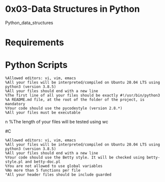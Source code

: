 # 0x03-Data Structures in Python


Python_data_structures

# Requirements


# Python Scripts
	
	%Allowed editors: vi, vim, emacs
	%All your files will be interpreted/compiled on Ubuntu 20.04 LTS using python3 (version 3.8.5)
	%All your files should end with a new line
	%The first line of all your files should be exactly #!/usr/bin/python3
	%A README.md file, at the root of the folder of the project, is mandatory
	%Your code should use the pycodestyle (version 2.8.*)
	%All your files must be executable
n	%The length of your files will be tested using wc


#C

	%Allowed editors: vi, vim, emacs
	%All your files will be interpreted/compiled on Ubuntu 20.04 LTS using python3 (version 3.8.5)
	%All your files should end with a new line
	%Your code should use the Betty style. It will be checked using betty-style.pl and betty-doc.pl
	%You are not allowed to use global variables
	%No more than 5 functions per file
	°All your header files should be include guarded
